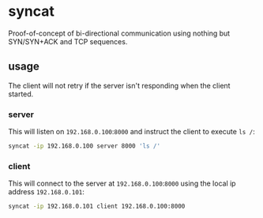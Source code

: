 # syncat
Proof-of-concept of bi-directional communication using nothing but SYN/SYN+ACK and TCP sequences.

## usage
The client will not retry if the server isn't responding when the client started.

### server
This will listen on `192.168.0.100`:`8000` and instruct the client to execute `ls /`:
```sh
syncat -ip 192.168.0.100 server 8000 'ls /'
```

### client
This will connect to the server at `192.168.0.100`:`8000` using the local ip address `192.168.0.101`:
```sh
syncat -ip 192.168.0.101 client 192.168.0.100:8000
```
